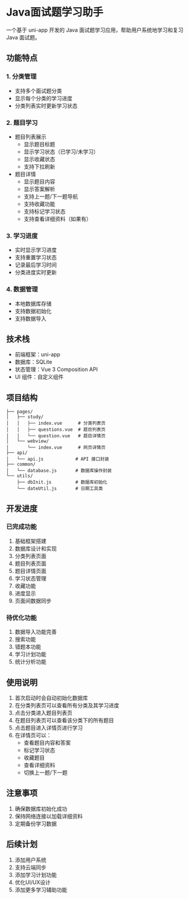 # Java面试题学习助手

一个基于 uni-app 开发的 Java 面试题学习应用，帮助用户系统地学习和复习 Java 面试题。

## 功能特点

### 1. 分类管理
- 支持多个面试题分类
- 显示每个分类的学习进度
- 分类列表实时更新学习状态

### 2. 题目学习
- 题目列表展示
  - 显示题目标题
  - 显示学习状态（已学习/未学习）
  - 显示收藏状态
  - 支持下拉刷新
- 题目详情
  - 显示题目内容
  - 显示答案解析
  - 支持上一题/下一题导航
  - 支持收藏功能
  - 支持标记学习状态
  - 支持查看详细资料（如果有）

### 3. 学习进度
- 实时显示学习进度
- 支持重置学习状态
- 记录最后学习时间
- 分类进度实时更新

### 4. 数据管理
- 本地数据库存储
- 支持数据初始化
- 支持数据导入

## 技术栈

- 前端框架：uni-app
- 数据库：SQLite
- 状态管理：Vue 3 Composition API
- UI 组件：自定义组件

## 项目结构

```
├── pages/
│   ├── study/
│   │   ├── index.vue      # 分类列表页
│   │   ├── questions.vue  # 题目列表页
│   │   └── question.vue   # 题目详情页
│   └── webview/
│       └── index.vue      # 网页详情页
├── api/
│   └── api.js            # API 接口封装
├── common/
│   └── database.js       # 数据库操作封装
└── utils/
    ├── dbInit.js         # 数据库初始化
    └── dateUtil.js       # 日期工具类
```

## 开发进度

### 已完成功能
1. 基础框架搭建
2. 数据库设计和实现
3. 分类列表页面
4. 题目列表页面
5. 题目详情页面
6. 学习状态管理
7. 收藏功能
8. 进度显示
9. 页面间数据同步

### 待优化功能
1. 数据导入功能完善
2. 搜索功能
3. 错题本功能
4. 学习计划功能
5. 统计分析功能

## 使用说明

1. 首次启动时会自动初始化数据库
2. 在分类列表页可以查看所有分类及其学习进度
3. 点击分类进入题目列表页
4. 在题目列表页可以查看该分类下的所有题目
5. 点击题目进入详情页进行学习
6. 在详情页可以：
   - 查看题目内容和答案
   - 标记学习状态
   - 收藏题目
   - 查看详细资料
   - 切换上一题/下一题

## 注意事项

1. 确保数据库初始化成功
2. 保持网络连接以加载详细资料
3. 定期备份学习数据

## 后续计划

1. 添加用户系统
2. 支持云端同步
3. 添加学习计划功能
4. 优化UI/UX设计
5. 添加更多学习辅助功能 